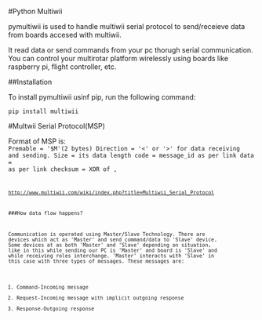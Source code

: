 #Python Multiwii


pymultiwii is used to handle multiwii serial protocol to send/receieve data from boards accesed with multiwii.

It read data or send commands from your pc thorugh serial communication. You can control your multirotar platform wirelessly using boards like raspberry pi, flight controller, etc.

##Installation

To install pymultiwii usinf pip, run the following command:

```
pip install multiwii
```

#Multwii Serial Protocol(MSP)

Format of MSP is:
<preamble><direction><size><code><data><checksum>
Premable = '$M'(2 bytes)
Direction = '<' or '>' for data receiving and sending.
Size = its data length
code = message_id as per link
data = as per link
checksum = XOR of <size>, <code>
  
http://www.multiwii.com/wiki/index.php?title=Multiwii_Serial_Protocol

###How data flow happens?

Communication is operated using Master/Slave Technology. There are devices which act as 'Master' and send command/data to 'Slave' device. Some devices at as both 'Master' and 'Slave' depending on situation, like in this while sending our PC is 'Master' and board is 'Slave' and while receiving roles interchange.
'Master' interacts with 'Slave' in this case with three types of messages. These messages are: 
1. Command-Incoming message
2. Request-Incoming message with implicit outgoing response
3. Response-Outgoing response
  

